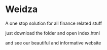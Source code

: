 # Weidza
A one stop solution for all finance related stuff 

just download the folder and open index.html

and see our beautiful and informative website 
